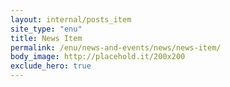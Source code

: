 ```yaml
---
layout: internal/posts_item
site_type: "enu"
title: News Item
permalink: /enu/news-and-events/news/news-item/
body_image: http://placehold.it/200x200
exclude_hero: true
---
```


<!--- This child document initializes the page in Jekyll. -->